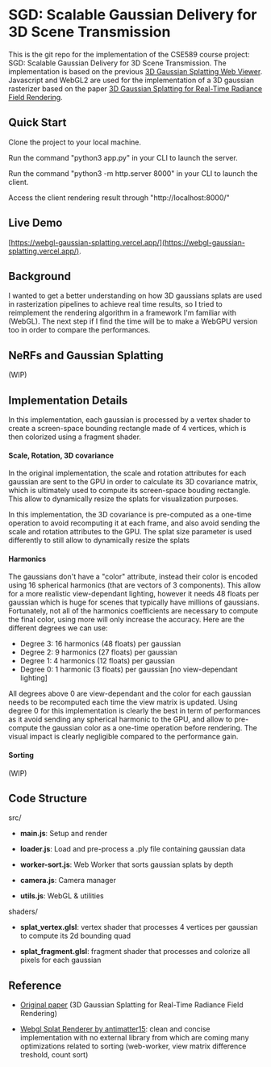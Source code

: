 # SGD: Scalable Gaussian Delivery for 3D Scene Transmission

This is the git repo for the implementation of the CSE589 course project: SGD: Scalable Gaussian Delivery for 3D Scene Transmission. The implementation is based on the previous [3D Gaussian Splatting Web Viewer](https://github.com/kishimisu/Gaussian-Splatting-WebGL). Javascript and WebGL2 are used for the implementation of a 3D gaussian rasterizer based on the paper [3D Gaussian Splatting
for Real-Time Radiance Field Rendering](https://repo-sam.inria.fr/fungraph/3d-gaussian-splatting/).

## Quick Start
Clone the project to your local machine.

Run the command "python3 app.py" in your CLI to launch the server.

Run the command "python3 -m http.server 8000" in your CLI to launch the client.

Access the client rendering result through "http://localhost:8000/"

## Live Demo

[https://webgl-gaussian-splatting.vercel.app/](https://webgl-gaussian-splatting.vercel.app/).

## Background

I wanted to get a better understanding on how 3D gaussians splats are used in rasterization pipelines to achieve real time results, so I tried to reimplement the rendering algorithm in a framework I'm familiar with (WebGL).
The next step if I find the time will be to make a WebGPU version too in order to compare the performances.

## NeRFs and Gaussian Splatting

(WIP)

## Implementation Details

In this implementation, each gaussian is processed by a vertex shader to create a screen-space bounding rectangle made of 4 vertices, which is then colorized using a fragment shader.

#### Scale, Rotation, 3D covariance

In the original implementation, the scale and rotation attributes for each gaussian are sent to the GPU in order to calculate its 3D covariance matrix, which is ultimately used to compute its screen-space bouding rectangle. This allow to dynamically resize the splats for visualization purposes.

In this implementation, the 3D covariance is pre-computed as a one-time operation to avoid recomputing it at each frame, and also avoid sending the scale and rotation attributes to the GPU.
The splat size parameter is used differently to still allow to dynamically resize the splats 

#### Harmonics

The gaussians don't have a "color" attribute, instead their color is encoded using 16 spherical harmonics (that are vectors of 3 components). This allow for a more realistic view-dependant lighting, however it needs 48 floats per gaussian which is huge for scenes that typically have millions of gaussians.
Fortunately, not all of the harmonics coefficients are necessary to compute the final color, using more will only increase the accuracy. Here are the different degrees we can use:

- Degree 3: 16 harmonics (48 floats) per gaussian
- Degree 2: 9 harmonics (27 floats) per gaussian
- Degree 1: 4 harmonics (12 floats) per gaussian
- Degree 0: 1 harmonic (3 floats) per gaussian [no view-dependant lighting]

All degrees above 0 are view-dependant and the color for each gaussian needs to be recomputed each time the view matrix is updated.
Using degree 0 for this implementation is clearly the best in term of performances as it avoid sending any spherical harmonic to the GPU, and allow to pre-compute the gaussian color as a one-time operation before rendering.
The visual impact is clearly negligible compared to the performance gain.

#### Sorting

(WIP)

## Code Structure

src/
- **main.js**: Setup and render
- **loader.js**: Load and pre-process a .ply file containing gaussian data
- **worker-sort.js**: Web Worker that sorts gaussian splats by depth
- **camera.js**: Camera manager

- **utils.js**: WebGL & utilities

shaders/
- **splat_vertex.glsl**: vertex shader that processes 4 vertices per gaussian to compute its 2d bounding quad

- **splat_fragment.glsl**: fragment shader that processes and colorize all pixels for each gaussian

## Reference

- [Original paper](https://repo-sam.inria.fr/fungraph/3d-gaussian-splatting/) (3D Gaussian Splatting
for Real-Time Radiance Field Rendering)

- [Webgl Splat Renderer by antimatter15](https://github.com/antimatter15/splat): clean and concise implementation with no external library from which are coming many optimizations related to sorting (web-worker, view matrix difference treshold, count sort)